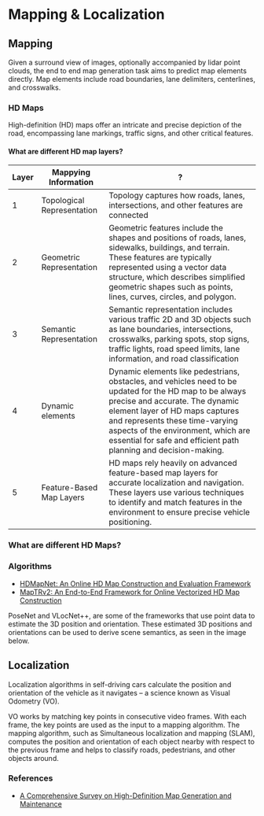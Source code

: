 # Mapping & Localization

## Mapping

Given a surround view of images, optionally accompanied by lidar point clouds, the end to end map generation task aims to predict map elements directly. Map elements include road boundaries, lane delimiters, centerlines, and crosswalks.

### HD Maps

High-definition (HD) maps offer an intricate and precise depiction of the road, encompassing lane markings, traffic signs, and other critical features. 

#### What are different HD map layers?

| Layer | Mappying Information | ? |
| --- | --- | --- |
| 1 | Topological Representation | Topology captures how roads, lanes, intersections, and other features are connected |
| 2 | Geometric Representation | Geometric features include the shapes and positions of roads, lanes, sidewalks, buildings, and terrain. These features are typically represented using a vector data structure, which describes simplified geometric shapes such as points, lines, curves, circles, and polygon. |
| 3 | Semantic Representation | Semantic representation includes various traffic 2D and 3D objects such as lane boundaries, intersections, crosswalks, parking spots, stop signs, traffic lights, road speed limits, lane information, and road classification |
| 4 | Dynamic elements |  Dynamic elements like pedestrians, obstacles, and vehicles need to be updated for the HD map to be always precise and accurate. The dynamic element layer of HD maps captures and represents these time-varying aspects of the environment, which are essential for safe and efficient path planning and decision-making. |
| 5 | Feature-Based Map Layers | HD maps rely heavily on advanced feature-based map layers for accurate localization and navigation. These layers use various techniques to identify and match features in the environment to ensure precise vehicle positioning. |

### What are different HD Maps?





### Algorithms

- [HDMapNet: An Online HD Map Construction and Evaluation Framework](https://arxiv.org/pdf/2107.06307)
- [MapTRv2: An End-to-End Framework for Online Vectorized HD Map Construction](https://arxiv.org/pdf/2308.05736)

 PoseNet and VLocNet++, are some of the frameworks that use point data to estimate the 3D position and orientation. These estimated 3D positions and orientations can be used to derive scene semantics, as seen in the image below. 

## Localization

Localization algorithms in self-driving cars calculate the position and orientation of the vehicle as it navigates – a science known as Visual Odometry (VO).

VO works by matching key points in consecutive video frames. With each frame, the key points are used as the input to a mapping algorithm. The mapping algorithm, such as Simultaneous localization and mapping (SLAM), computes the position and orientation of each object nearby with respect to the previous frame and helps to classify roads, pedestrians, and other objects around.

### References

- [A Comprehensive Survey on High-Definition Map Generation and Maintenance](https://www.mdpi.com/2220-9964/13/7/232)
